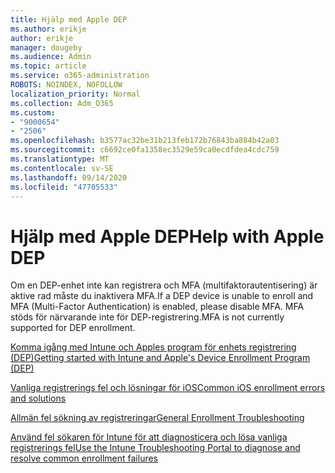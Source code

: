 ```yaml
---
title: Hjälp med Apple DEP
ms.author: erikje
author: erikje
manager: dougeby
ms.audience: Admin
ms.topic: article
ms.service: o365-administration
ROBOTS: NOINDEX, NOFOLLOW
localization_priority: Normal
ms.collection: Adm_O365
ms.custom:
- "9000654"
- "2506"
ms.openlocfilehash: b3577ac32be31b213feb172b76843ba884b42a03
ms.sourcegitcommit: c6692ce0fa1358ec3529e59ca0ecdfdea4cdc759
ms.translationtype: MT
ms.contentlocale: sv-SE
ms.lasthandoff: 09/14/2020
ms.locfileid: "47705533"
---
```

# <a name="help-with-apple-dep"></a><span data-ttu-id="93d42-102">Hjälp med Apple DEP</span><span class="sxs-lookup"><span data-stu-id="93d42-102">Help with Apple DEP</span></span>

<span data-ttu-id="93d42-103">Om en DEP-enhet inte kan registrera och MFA (multifaktorautentisering) är aktive rad måste du inaktivera MFA.</span><span class="sxs-lookup"><span data-stu-id="93d42-103">If a DEP device is unable to enroll and MFA (Multi-Factor Authentication) is enabled, please disable MFA.</span></span> <span data-ttu-id="93d42-104">MFA stöds för närvarande inte för DEP-registrering.</span><span class="sxs-lookup"><span data-stu-id="93d42-104">MFA is not currently supported for DEP enrollment.</span></span>

[<span data-ttu-id="93d42-105">Komma igång med Intune och Apples program för enhets registrering (DEP)</span><span class="sxs-lookup"><span data-stu-id="93d42-105">Getting started with Intune and Apple's Device Enrollment Program (DEP)</span></span>](https://docs.microsoft.com/intune/enrollment/device-enrollment-program-enroll-ios)

[<span data-ttu-id="93d42-106">Vanliga registrerings fel och lösningar för iOS</span><span class="sxs-lookup"><span data-stu-id="93d42-106">Common iOS enrollment errors and solutions</span></span>](https://docs.microsoft.com/intune/enrollment/troubleshoot-ios-enrollment-errors)

[<span data-ttu-id="93d42-107">Allmän fel sökning av registreringar</span><span class="sxs-lookup"><span data-stu-id="93d42-107">General Enrollment Troubleshooting</span></span>](https://docs.microsoft.com/intune/enrollment/troubleshoot-device-enrollment-in-intune)

[<span data-ttu-id="93d42-108">Använd fel sökaren för Intune för att diagnosticera och lösa vanliga registrerings fel</span><span class="sxs-lookup"><span data-stu-id="93d42-108">Use the Intune Troubleshooting Portal to diagnose and resolve common enrollment failures</span></span>](https://docs.microsoft.com/intune/fundamentals/help-desk-operators)


